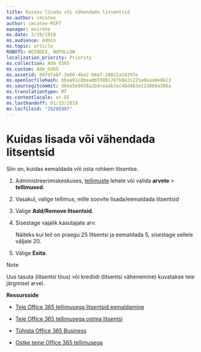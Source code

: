 ```yaml
---
title: Kuidas lisada või vähendada litsentsid
ms.author: cmcatee
author: cmcatee-MSFT
manager: mnirkhe
ms.date: 3/20/2018
ms.audience: Admin
ms.topic: article
ROBOTS: NOINDEX, NOFOLLOW
localization_priority: Priority
ms.collection: Adm_O365
ms.custom: Adm_O365
ms.assetid: 69797abf-3e60-4be2-b0a7-26022a14397e
ms.openlocfilehash: bbaa91c8beadb5508176fb8e2c225a0aaa0e0613
ms.sourcegitcommit: d6ea5e9458a2b8ceaab3ac4bd483e1130b9a398a
ms.translationtype: MT
ms.contentlocale: et-EE
ms.lasthandoff: 01/15/2019
ms.locfileid: "28285907"
---
```

# <a name="how-to-add-or-reduce-licenses"></a>Kuidas lisada või vähendada litsentsid

Siin on, kuidas eemaldada või osta rohkem litsentse.
  
1. Administreerimiskeskuses, [tellimuste](https://go.microsoft.com/fwlink/p/?linkid=842054) lehele või valida **arvete** \> **tellimused**.
    
2. Vasakul, valige tellimus, mille soovite lisada/eemaldada litsentsid
    
3. Valige **Add/Remove litsentsid**.
    
4. Sisestage vajalik kasutajate arv.
    
    Näiteks kui teil on praegu 25 litsentsi ja eemaldada 5, sisestage sellele väljale 20.
    
5. Valige **Esita**.
    
> [!NOTE]
> Uus tasuta (litsentsi tõus) või krediidi (litsentsi vähenemine) kuvatakse teie järgmisel arvel. 
  
 **Ressursside**
  
- [Teie Office 365 tellimusega litsentsid eemaldamine](https://support.office.com/article/9c64d127-e2dd-4ecc-81f5-2f87e5a74803)
    
- [Teie Office 365 tellimusega ostma litsentsi](https://support.office.com/article/36081d8d-b3fa-4948-8c34-e217bba825e1)
    
- [Tühista Office 365 Business](https://support.office.com/article/b1bc0bef-4608-4601-813a-cdd9f746709a)
    
- [Ostke teine Office 365 tellimusega](https://support.office.com/article/fab3b86c-3359-4042-8692-5d4dc7550b7c)
    

